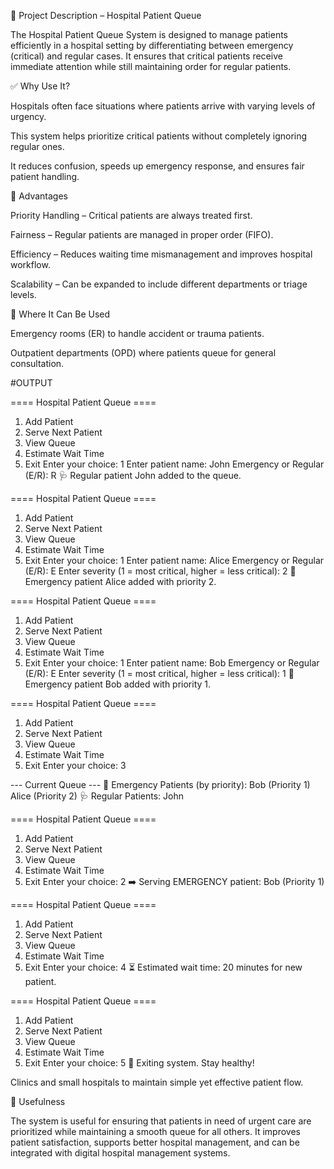 📌 Project Description – Hospital Patient Queue

The Hospital Patient Queue System is designed to manage patients efficiently in a hospital setting by differentiating between emergency (critical) and regular cases. It ensures that critical patients receive immediate attention while still maintaining order for regular patients.

✅ Why Use It?

Hospitals often face situations where patients arrive with varying levels of urgency.

This system helps prioritize critical patients without completely ignoring regular ones.

It reduces confusion, speeds up emergency response, and ensures fair patient handling.

🌟 Advantages

Priority Handling – Critical patients are always treated first.

Fairness – Regular patients are managed in proper order (FIFO).

Efficiency – Reduces waiting time mismanagement and improves hospital workflow.

Scalability – Can be expanded to include different departments or triage levels.

📍 Where It Can Be Used

Emergency rooms (ER) to handle accident or trauma patients.

Outpatient departments (OPD) where patients queue for general consultation.


#OUTPUT

==== Hospital Patient Queue ====
1. Add Patient
2. Serve Next Patient
3. View Queue
4. Estimate Wait Time
5. Exit
Enter your choice: 1
Enter patient name: John
Emergency or Regular (E/R): R
🩺 Regular patient John added to the queue.

==== Hospital Patient Queue ====
1. Add Patient
2. Serve Next Patient
3. View Queue
4. Estimate Wait Time
5. Exit
Enter your choice: 1
Enter patient name: Alice
Emergency or Regular (E/R): E
Enter severity (1 = most critical, higher = less critical): 2
🚨 Emergency patient Alice added with priority 2.

==== Hospital Patient Queue ====
1. Add Patient
2. Serve Next Patient
3. View Queue
4. Estimate Wait Time
5. Exit
Enter your choice: 1
Enter patient name: Bob
Emergency or Regular (E/R): E
Enter severity (1 = most critical, higher = less critical): 1
🚨 Emergency patient Bob added with priority 1.

==== Hospital Patient Queue ====
1. Add Patient
2. Serve Next Patient
3. View Queue
4. Estimate Wait Time
5. Exit
Enter your choice: 3

--- Current Queue ---
🚨 Emergency Patients (by priority):
   Bob (Priority 1)
   Alice (Priority 2)
🩺 Regular Patients:
   John

==== Hospital Patient Queue ====
1. Add Patient
2. Serve Next Patient
3. View Queue
4. Estimate Wait Time
5. Exit
Enter your choice: 2
➡️ Serving EMERGENCY patient: Bob (Priority 1)

==== Hospital Patient Queue ====
1. Add Patient
2. Serve Next Patient
3. View Queue
4. Estimate Wait Time
5. Exit
Enter your choice: 4
⏳ Estimated wait time: 20 minutes for new patient.

==== Hospital Patient Queue ====
1. Add Patient
2. Serve Next Patient
3. View Queue
4. Estimate Wait Time
5. Exit
Enter your choice: 5
👋 Exiting system. Stay healthy!


Clinics and small hospitals to maintain simple yet effective patient flow.

🎯 Usefulness

The system is useful for ensuring that patients in need of urgent care are prioritized while maintaining a smooth queue for all others. It improves patient satisfaction, supports better hospital management, and can be integrated with digital hospital management systems.
